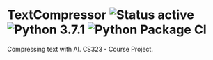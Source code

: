 # TextCompressor ![Status active](https://img.shields.io/badge/Status-active%20development-2eb3c1.svg) ![Python 3.7.1](https://img.shields.io/badge/Python-3.7.1-blue.svg) ![Python Package CI](../../workflows/Python%20package/badge.svg)
Compressing text with AI. CS323 - Course Project.
